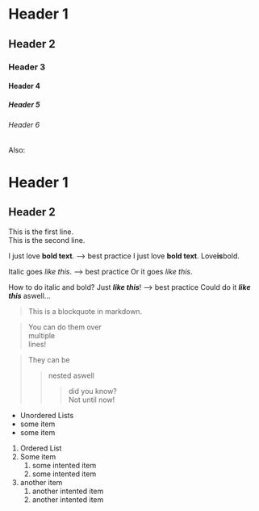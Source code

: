 # Header 1
## Header 2
### Header 3
#### Header 4
##### Header 5
###### Header 6

Also:

Header 1
========

Header 2
-------

This is the first line.  
This is the second line.  

I just love **bold text**. --> best practice
I just love __bold text__.
Love**is**bold.

Italic goes *like this*.  --> best practice
Or it goes _like this_.

How to do italic and bold? Just ***like this***!  --> best practice
Could do it ___like this___ aswell...

> This is a blockquote in markdown.  

> You can do them
>    over  
>      multiple  
>        lines!  

> They can be
>> nested aswell
>>> did you know?  
> Not until now!


- Unordered Lists
- some item
- some item

1. Ordered List
2. Some item
    1. some intented item
    2. some intented item
3. another item
    1. another intented item
    2. another intented item

